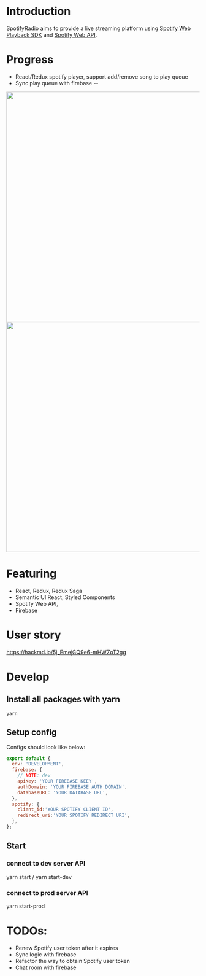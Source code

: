 # Introduction
SpotifyRadio aims to provide a live streaming platform using [Spotify Web Playback SDK](https://developer.spotify.com/documentation/web-playback-sdk/reference/) and [Spotify Web API](https://developer.spotify.com/documentation/web-api/reference/).

# Progress
- React/Redux spotify player, support add/remove song to play queue
- Sync play queue with firebase
-- 

<img src="https://i.imgur.com/5kgeKs5.png" width="600">
<img src="https://i.imgur.com/QpZJVN9.png" width="600">

# Featuring
- React, Redux, Redux Saga
- Semantic UI React, Styled Components
- Spotify Web API, 
- Firebase

# User story
https://hackmd.io/5j_EmejGQ9e6-mHWZoT2gg

# Develop
## Install all packages with yarn
```
yarn
```
## Setup config
Configs should look like below:
```javascript
export default {
  env: 'DEVELOPMENT',
  firebase: {
    // NOTE: dev
    apiKey: 'YOUR FIREBASE KEEY',
    authDomain: 'YOUR FIREBASE AUTH DOMAIN',
    databaseURL: 'YOUR DATABASE URL',
  },
  spotify: {
    client_id:'YOUR SPOTIFY CLIENT ID',
    redirect_uri:'YOUR SPOTIFY REDIRECT URI',
  },
};
```

## Start
### connect to dev server API
yarn start / yarn start-dev

### connect to prod server API
yarn start-prod


# TODOs:
- Renew Spotify user token after it expires
- Sync logic with firebase
- Refactor the way to obtain Spotify user token
- Chat room with firebase
